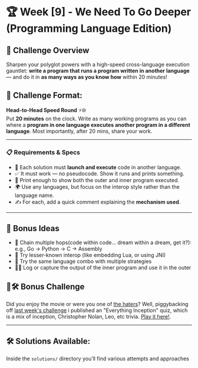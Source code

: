 # 🏆 Week [9] - We Need To Go Deeper (Programming Language Edition)

## 📝 Challenge Overview  
Sharpen your polyglot powers with a high-speed cross-language execution gauntlet: **write a program that runs a program written in another language** — and do it in **as many ways as you know how** within 20 minutes!


## 🏁 Challenge Format:  
**Head-to-Head Speed Round** ⚡🌐  
Put **20 minutes** on the clock. Write as many working programs as you can where a **program in one language executes another program in a different language**. Most importantly, after 20 mins, share your work. 

---

### 📋 Requirements & Specs

- 🚀 Each solution must **launch and execute** code in another language.
- ✅ It must work — no pseudocode. Show it runs and prints something.
- 💬 Print enough to show both the outer and inner program executed.
- 🌍 Use any languages, but focus on the interop style rather than the language name.
- ✍️ For each, add a quick comment explaining the **mechanism used**.

---

## 🎯 Bonus Ideas

- 🧵 Chain multiple hops(code within code... dream within a dream, get it?): e.g., Go → Python → C -> Assembly
- 🧪 Try lesser-known interop (like embedding Lua, or using JNI)
- 🔁 Try the same language combo with multiple strategies
- 🕵️‍♀️ Log or capture the output of the inner program and use it in the outer

## 🌟🛠  Bonus Challenge
Did you enjoy the movie or were you one of [the haters](https://funnyordie.com/2011/02/07/my-mom-reviews-inception/)? Well, piggybacking off [last week's challenge](../week8_red_solo_cups) i published an "Everything Inception" quiz, which is a mix of inception, Christopher Nolan, Leo, etc trivia. [Play it here!](flipcup.fly.dev).

---

## 🛠 Solutions Available:
Inside the `solutions/` directory you’ll find various attempts and approaches
